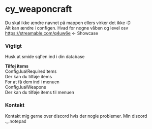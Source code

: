 # cy_weaponcraft
Du skal ikke ændre navnet på mappen ellers virker det ikke :D\
Alt kan ændre i configen. Hvad for nogne våben og level osv\
https://streamable.com/q4uw6e <- Showcase
### Vigtigt
Husk at smide sql'en ind i din database

**Tilføj items**\
Config.lua\RequiredItems \
Der kan du tilføje items\
For at få dem ind i menuen\
Config.lua\Weapons \
Der kan du tilføje items til menuen

### Kontakt
Kontakt mig gerne over discord hvis der nogle problemer.
Min discord ._.notepad
